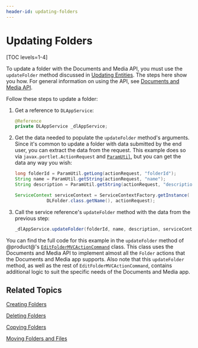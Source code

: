 ```yaml
---
header-id: updating-folders
---
```


# Updating Folders

[TOC levels=1-4]

To update a folder with the Documents and Media API, you must use the 
`updateFolder` method discussed in 
[Updating Entities](/docs/7-2/frameworks/-/knowledge_base/f/updating-entities). 
The steps here show you how. For general information on using the API, see 
[Documents and Media API](/docs/7-2/frameworks/-/knowledge_base/f/documents-and-media-api). 

Follow these steps to update a folder: 

1.  Get a reference to `DLAppService`: 

    ```java
    @Reference
    private DLAppService _dlAppService;
    ```

2.  Get the data needed to populate the `updateFolder` method's arguments. Since 
    it's common to update a folder with data submitted by the end user, you can 
    extract the data from the request. This example does so via 
    `javax.portlet.ActionRequest` and 
    [`ParamUtil`](@platform-ref@/7.2-latest/javadocs/portal-kernel/com/liferay/portal/kernel/util/ParamUtil.html), 
    but you can get the data any way you wish: 

    ```java
    long folderId = ParamUtil.getLong(actionRequest, "folderId");
    String name = ParamUtil.getString(actionRequest, "name");
    String description = ParamUtil.getString(actionRequest, "description");

    ServiceContext serviceContext = ServiceContextFactory.getInstance(
                DLFolder.class.getName(), actionRequest);
    ```

<!--Uncomment once article is available
    For more information on `ServiceContext`, see the tutorial 
    Understanding ServiceContext. 
-->

3.  Call the service reference's `updateFolder` method with the data from the 
    previous step: 

    ```java
    _dlAppService.updateFolder(folderId, name, description, serviceContext);
    ```

You can find the full code for this example in the `updateFolder` method of 
@product@'s 
[`EditFolderMVCActionCommand`](https://github.com/liferay/liferay-portal/blob/master/modules/apps/document-library/document-library-web/src/main/java/com/liferay/document/library/web/internal/portlet/action/EditFolderMVCActionCommand.java) 
class. This class uses the Documents and Media API to implement almost all the 
`Folder` actions that the Documents and Media app supports. Also note that 
this `updateFolder` method, as well as the rest of `EditFolderMVCActionCommand`, 
contains additional logic to suit the specific needs of the Documents and Media 
app. 

## Related Topics

[Creating Folders](/docs/7-2/frameworks/-/knowledge_base/f/creating-folders)

[Deleting Folders](/docs/7-2/frameworks/-/knowledge_base/f/deleting-folders)

[Copying Folders](/docs/7-2/frameworks/-/knowledge_base/f/copying-folders)

[Moving Folders and Files](/docs/7-2/frameworks/-/knowledge_base/f/moving-folders-and-files)
